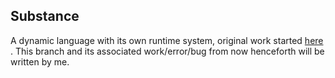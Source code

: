 ## Substance
A dynamic language with its own runtime system, original work started [here](https://github.com/objeck/substance-lang) . This branch and its associated work/error/bug from now henceforth will be written by me.
